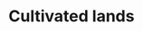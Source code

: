---
title: Cultivated lands
longTitle: 'Cultivated lands'
tags:
- gccommon
usedFor:
- "[[Farmlands]]"
---